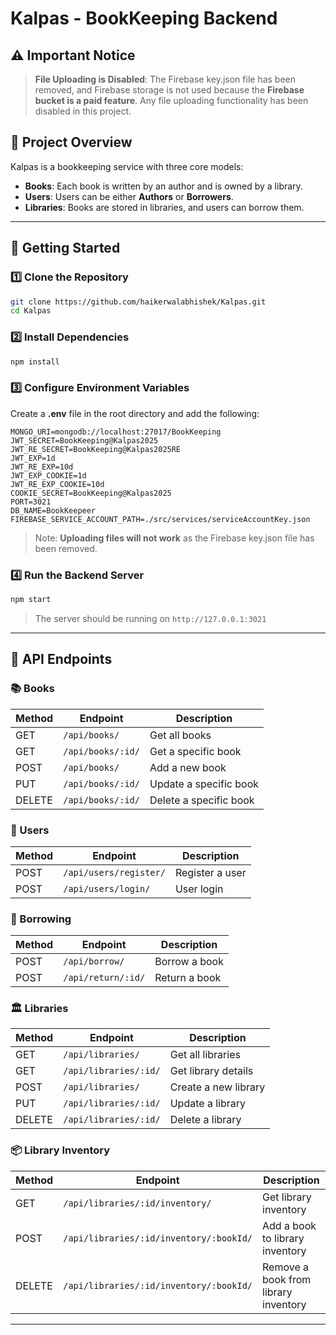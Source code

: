 # Kalpas - BookKeeping Backend

## ⚠️ Important Notice
> **File Uploading is Disabled**: The Firebase key.json file has been removed, and Firebase storage is not used because the **Firebase bucket is a paid feature**. Any file uploading functionality has been disabled in this project.

## 📌 Project Overview
Kalpas is a bookkeeping service with three core models:
- **Books**: Each book is written by an author and is owned by a library.
- **Users**: Users can be either **Authors** or **Borrowers**.
- **Libraries**: Books are stored in libraries, and users can borrow them.

---

## 🚀 Getting Started

### 1️⃣ Clone the Repository
```sh
git clone https://github.com/haikerwalabhishek/Kalpas.git
cd Kalpas
```

### 2️⃣ Install Dependencies
```sh
npm install
```

### 3️⃣ Configure Environment Variables
Create a **.env** file in the root directory and add the following:
```env
MONGO_URI=mongodb://localhost:27017/BookKeeping
JWT_SECRET=BookKeeping@Kalpas2025
JWT_RE_SECRET=BookKeeping@Kalpas2025RE
JWT_EXP=1d
JWT_RE_EXP=10d
JWT_EXP_COOKIE=1d
JWT_RE_EXP_COOKIE=10d
COOKIE_SECRET=BookKeeping@Kalpas2025
PORT=3021
DB_NAME=BookKeepeer
FIREBASE_SERVICE_ACCOUNT_PATH=./src/services/serviceAccountKey.json
```
> Note: **Uploading files will not work** as the Firebase key.json file has been removed.

### 4️⃣ Run the Backend Server
```sh
npm start
```
> The server should be running on `http://127.0.0.1:3021`

---

## 📡 API Endpoints

### 📚 Books
| Method | Endpoint | Description |
|--------|-------------|----------------------|
| GET    | `/api/books/` | Get all books |
| GET    | `/api/books/:id/` | Get a specific book |
| POST   | `/api/books/` | Add a new book |
| PUT    | `/api/books/:id/` | Update a specific book |
| DELETE | `/api/books/:id/` | Delete a specific book |

### 👤 Users
| Method | Endpoint | Description |
|--------|-------------|----------------------|
| POST   | `/api/users/register/` | Register a user |
| POST   | `/api/users/login/` | User login |

### 📖 Borrowing
| Method | Endpoint | Description |
|--------|-------------|----------------------|
| POST   | `/api/borrow/` | Borrow a book |
| POST   | `/api/return/:id/` | Return a book |

### 🏛️ Libraries
| Method | Endpoint | Description |
|--------|-------------|----------------------|
| GET    | `/api/libraries/` | Get all libraries |
| GET    | `/api/libraries/:id/` | Get library details |
| POST   | `/api/libraries/` | Create a new library |
| PUT    | `/api/libraries/:id/` | Update a library |
| DELETE | `/api/libraries/:id/` | Delete a library |

### 📦 Library Inventory
| Method | Endpoint | Description |
|--------|-------------|----------------------|
| GET    | `/api/libraries/:id/inventory/` | Get library inventory |
| POST   | `/api/libraries/:id/inventory/:bookId/` | Add a book to library inventory |
| DELETE | `/api/libraries/:id/inventory/:bookId/` | Remove a book from library inventory |

---
